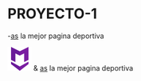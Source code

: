 # PROYECTO-1

-[as](http://as.com) la mejor pagina deportiva 


![alt text](https://github.com/adam-p/markdown-here/raw/master/src/common/images/icon48.png "Logo Title Text 1")
 & [as](http://as.com) la mejor pagina deportiva 
